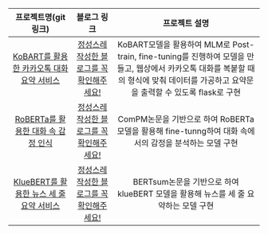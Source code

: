 |프로젝트명(git 링크)|블로그 링크|프로젝트 설명|
|:-----:|:-----:|:-----:|
|[KoBART를 활용한 카카오톡 대화 요약 서비스](https://github.com/jx-dohwan/KoBART_generation_summary_service)|[정성스레 작성한 블로그를 꼭 확인해주세요!](https://velog.io/@jx7789/series/Project-ollection)|KoBART모델을 활용하여 MLM로 Post-train, fine-tuning를 진행하여 모델을 만들고, 웹상에서 카카오톡 대화를 복붙할 때의 형식에 맞춰 데이터를 가공하고 요약문을 출력할 수 있도록 flask로 구현|
|[RoBERTa를 활용한 대화 속 감정 인식](https://github.com/jx-dohwan/RoBERTa_ERC)|[정성스레 작성한 블로그를 꼭 확인해주세요!](https://velog.io/@jx7789/series/KlueBERT%EB%A5%BC-%ED%99%9C%EC%9A%A9%ED%95%9C-%EB%89%B4%EC%8A%A4-%EC%84%B8-%EC%A4%84-%EC%9A%94%EC%95%BD-%EC%84%9C%EB%B9%84%EC%8A%A4)|ComPM논문을 기반으로 하여 RoBERTa모델을 활용해 fine-tunng하여 대화 속에서의 감정을 분석하는 모델 구현|
|[KlueBERT를 활용한 뉴스 세 줄 요약 서비스](https://github.com/jx-dohwan/kluebert_Extract_summary)|[정성스레 작성한 블로그를 꼭 확인해주세요!](https://velog.io/@jx7789/series/KlueBERT%EB%A5%BC-%ED%99%9C%EC%9A%A9%ED%95%9C-%EB%89%B4%EC%8A%A4-%EC%84%B8-%EC%A4%84-%EC%9A%94%EC%95%BD-%EC%84%9C%EB%B9%84%EC%8A%A4)|BERTsum논문을 기반으로 하여 klueBERT 모델을 활용해 뉴스를 세 줄 요약하는 모델 구현|
